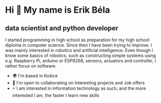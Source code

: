 Hi 👋 My name is Erik Béla
==========================

data scientist and python developer
-----------------------------------

I started programming in high school as preparation for my high school diploma in computer science. Since then I have been trying to improve. I was mainly interested in robotics and artificial intelligence. Even though I know some basics of robotics, such as constructing simple systems using e.g. Raspberry Pi, arduino or ESP8266, sensors, actuators and controller, I rather focus on software.

*   🌍  I'm based in Košice
*   🤝  I'm open to collaborating on Interesting projects and Job offers
*   ⚡  I am interested in information technology as such, and the more interested I am, the faster I learn new skills


